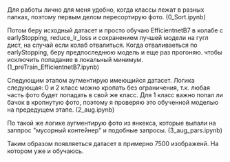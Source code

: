 # 
Для работы лично для меня удобно, когда классы лежат в разных папках, поэтому первым делом пересортирую фото. (0_Sort.ipynb)

Потом беру исходный датасет и просто обучаю EfficientnetB7 в колабе с earlyStopping, reduce_lr_loss и сохранением лучшей модели на гугл дист, на случай если колаб отвалиться. Когда отваливаеться по earlyStopping, беру предпоследнюю модель и еще раз прогоняю. чтобы исключить попадание в локальный минимум.
(1_preTrain_EfficientnetB7.ipynb)

Следующим этапом аугментирую имеющийся датасет. Логика следующая: 0 и 2 класс можно кропать без ограничения, т.к. любая часть фото будет попадать в свой же класс. Для 1 класс важно попал ли бачок в кропнутую фото, поэтому я проверяю это обученной моделью на предедущем этапе. (2_aug.ipynb)

По такой же логике аугментирую фото из янкекса, которые выпали на заппрос "мусорный контейнер" и подобные запросы. (3_aug_pars.ipynb)

Таким образом появляеться датасет в примерно 7500 изображенй. 
На котором уже и обучаюсь. 


